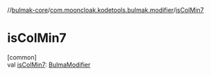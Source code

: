 //[bulmak-core](../../index.md)/[com.mooncloak.kodetools.bulmak.modifier](index.md)/[isColMin7](is-col-min7.md)

# isColMin7

[common]\
val [isColMin7](is-col-min7.md): [BulmaModifier](-bulma-modifier/index.md)
